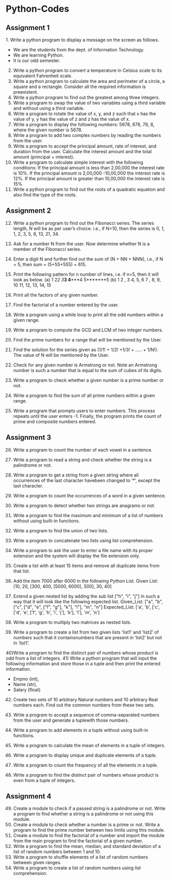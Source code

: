 # Python-Codes
<h2>Assignment 1</h2>
1. Write a python program to display a message on the screen as follows.

   - We are the students from the dept. of Information Technology.
   -  We are learning Python.
   - It is our odd semester.

2. Write a python program to convert a temperature in Celsius scale to its equivalent Fahrenheit scale.
3. Write a python program to calculate the area and perimeter of a circle, a square and a rectangle. Consider all the required information is preexistent.
4. Write a python program to find out the greatest among three integers.
5. Write a program to swap the value of two variables using a third variable and without using a third variable.
6. Write a program to rotate the value of x, y, and z such that x has the value of y, y has the value of z and z has the value of x.
7. Write a program to display the following numbers: 5678, 678, 78, 8, where the given number is 5678.
8. Write a program to add two complex numbers by reading the numbers from the user.
9. Write a program to accept the principal amount, rate of interest, and duration from the user. Calculate the interest amount and the total amount (principal + interest).
10. Write a program to calculate simple interest with the following conditions:
If the principal amount is less than 2,00,000 the interest rate is 10%.
If the principal amount is 2,00,000 -10,00,000 the interest rate is 12%.
If the principal amount is greater than 10,00,000 the interest rate is 15%
11. Write a python program to find out the roots of a quadratic equation and also find the type of the roots.
    
<h2>Assignment 2</h2>

12) Write a python program to find out the Fibonacci series. The series length, N will be as per
user’s choice.
i.e., if N=10, then the series is
0, 1, 1, 2, 3, 5, 8, 13, 21, 34.

14) Ask for a number N from the user. Now determine whether N is a member of the Fibonacci
series.
15) Enter a digit N and further find out the sum of (N + NN + NNN),
i.e., if N = 5, then sum = (5+55+555) = 615.
16) Print the following pattern for n number of lines, i.e. if n=5, then it will look as below.
(a)
 1
 2*2
 3***3
 4*****4
5*******5
(b) 1
2 , 3
4, 5, 6
7 , 8, 9, 10
11, 12, 13, 14, 15
17) Print all the factors of any given number.
18) Find the factorial of a number entered by the user.
19) Write a program using a while loop to print all the odd numbers within a given range.
20) Write a program to compute the GCD and LCM of two integer numbers.
21) Find the prime numbers for a range that will be mentioned by the User.
22) Find the solution for the series given as (1/1! + 1/2! +1/3! + ….. + 1/N!).
The value of N will be mentioned by the User.
23) Check for any given number is Armstrong or not.
Note an Armstrong number is such a number that is equal to the sum of cubes of its digits.
24) Write a program to check whether a given number is a prime number or not.
25) Write a program to find the sum of all prime numbers within a given range.
26) Write a program that prompts users to enter numbers. This process repeats until the
user enters -1. Finally, the program prints the count of prime and composite numbers
entered.
<h2>Assignment 3</h2>

26) Write a program to count the number of each vowel in a sentence.

27) Write a program to read a string and check whether the string is a palindrome or not.
    
29) Write a program to get a string from a given string where all occurrences of the last
character havebeen changed to ‘*’, except the last character.

30) Write a program to count the occurrences of a word in a given sentence.
31) Write a program to detect whether two strings are anagrams or not.

32) Write a program to find the maximum and minimum of a list of numbers without
using built-in functions.

33) Write a program to find the union of two lists.

34) Write a program to concatenate two lists using list comprehension.
35) Write a program to ask the user to enter a file name with its proper extension and the
system will display the file extension only.
36) Create a list with at least 15 items and remove all duplicate items from that list.
37) Add the item 7000 after 6000 in the following Python List.
Given List: [10, 20, [300, 400, [5000, 6000], 500], 30, 40]
38) Extend a given nested list by adding the sub list ["h", "i", "j"] in such a way that it will
look like the following expected list.
Given_List: ["a", "b", ["c", ["d", "e", ["f", "g"], "k"], "l"], "m", "n"]
Expected_List: ['a', 'b', ['c', ['d', 'e', ['f', 'g', 'h', 'i', 'j'], 'k'], 'l'], 'm', 'n']
39) Write a program to multiply two matrices as nested lists.

40) Write a program to create a list from two given lists ‘list1’ and ‘list2’ of numbers such
that it containsnumbers that are present in ‘list2’ but not in ‘list1’.

40)Write a program to find the distinct pair of numbers whose product is odd from a list of
integers.
41) Write a python program that will input the following information and store those in a tuple
and then print the entered information.
- Empno (int),
- Name (str),
- Salary (float)
42) Create two sets of 10 arbitrary Natural numbers and 10 arbitrary Real numbers each. Find
out the common numbers from these two sets.

43) Write a program to accept a sequence of comma-separated numbers from the user and
generate a tuplewith those numbers.

44) Write a program to add elements in a tuple without using built-in functions.
45) Write a program to calculate the mean of elements in a tuple of integers.

46) Write a program to display unique and duplicate elements of a tuple.

47) Write a program to count the frequency of all the elements in a tuple.

48) Write a program to find the distinct pair of numbers whose product is even from a tuple of integers.

<h2>Assignment 4</h2>

49. Create a module to check if a passed string is a palindrome or not. Write a program to find whether a string is a palindrome or not using this module.
50. Create a module to check whether a number is a prime or not. Write a program to find the prime number between two limits using this module.
51. Create a module to find the factorial of a number and import the module from the main program to find the factorial of a given number.
52. Write a program to find the mean, median, and standard deviation of a list of random numbers between 1 and 10.
53. Write a program to shuffle elements of a list of random numbers between given ranges.
54. Write a program to create a list of random numbers using list comprehension.


